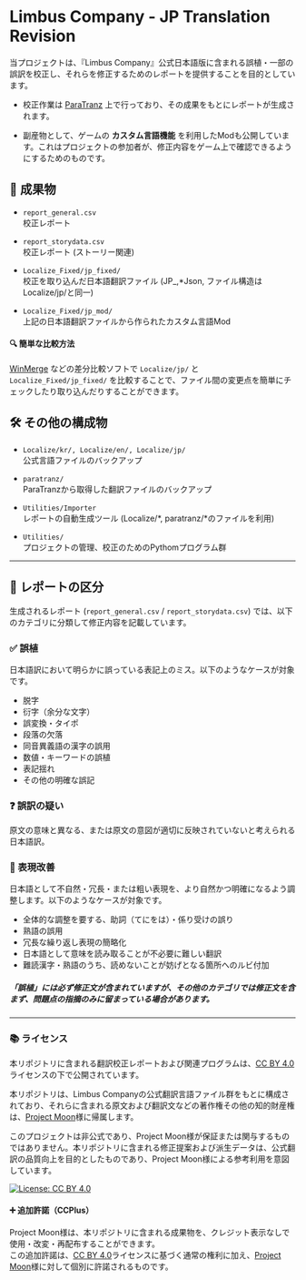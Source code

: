 # Limbus Company - JP Translation Revision

当プロジェクトは、『Limbus Company』公式日本語版に含まれる誤植・一部の誤訳を校正し、それらを修正するためのレポートを提供することを目的としています。


- 校正作業は [ParaTranz](https://paratranz.cn/projects/14860) 上で行っており、その成果をもとにレポートが生成されます。

- 副産物として、ゲームの **カスタム言語機能** を利用したModも公開しています。これはプロジェクトの参加者が、修正内容をゲーム上で確認できるようにするためのものです。

## 📄 成果物

- `report_general.csv`  
  校正レポート

- `report_storydata.csv`  
  校正レポート (ストーリー関連)

- `Localize_Fixed/jp_fixed/`  
  校正を取り込んだ日本語翻訳ファイル (JP_,*Json, ファイル構造はLocalize/jp/と同一)

- `Localize_Fixed/jp_mod/`  
  上記の日本語翻訳ファイルから作られたカスタム言語Mod

#### 🔍 簡単な比較方法

[WinMerge](https://winmerge.org/) などの差分比較ソフトで `Localize/jp/` と `Localize_Fixed/jp_fixed/` を比較することで、ファイル間の変更点を簡単にチェックしたり取り込んだりすることができます。

## 🛠 その他の構成物

- `Localize/kr/, Localize/en/, Localize/jp/`  
  公式言語ファイルのバックアップ

- `paratranz/`  
  ParaTranzから取得した翻訳ファイルのバックアップ

- `Utilities/Importer`  
  レポートの自動生成ツール (Localize/*, paratranz/*のファイルを利用)

- `Utilities/`  
  プロジェクトの管理、校正のためのPythomプログラム群

---

## 📝 レポートの区分

生成されるレポート (`report_general.csv` / `report_storydata.csv`) では、以下のカテゴリに分類して修正内容を記載しています。

### ✅ 誤植
日本語訳において明らかに誤っている表記上のミス。以下のようなケースが対象です。

- 脱字
- 衍字（余分な文字）
- 誤変換・タイポ
- 段落の欠落
- 同音異義語の漢字の誤用
- 数値・キーワードの誤植
- 表記揺れ
- その他の明確な誤記

### ❓ 誤訳の疑い
原文の意味と異なる、または原文の意図が適切に反映されていないと考えられる日本語訳。


### 💬 表現改善
日本語として不自然・冗長・または粗い表現を、より自然かつ明確になるよう調整します。以下のようなケースが対象です。

- 全体的な調整を要する、助詞（てにをは）・係り受けの誤り
- 熟語の誤用
- 冗長な繰り返し表現の簡略化
- 日本語として意味を読み取ることが不必要に難しい翻訳
- 難読漢字・熟語のうち、読めないことが妨げとなる箇所へのルビ付加
##### 「誤植」には必ず修正文が含まれていますが、その他のカテゴリでは修正文を含まず、問題点の指摘のみに留まっている場合があります。
---

### 📚 ライセンス
本リポジトリに含まれる翻訳校正レポートおよび関連プログラムは、[CC BY 4.0](https://creativecommons.org/licenses/by/4.0/)ライセンスの下で公開されています。  

本リポジトリは、Limbus Companyの公式翻訳言語ファイル群をもとに構成されており、それらに含まれる原文および翻訳文などの著作権その他の知的財産権は、[Project Moon](https://projectmoon.studio)様に帰属します。

このプロジェクトは非公式であり、Project Moon様が保証または関与するものではありません。本リポジトリに含まれる修正提案および派生データは、公式翻訳の品質向上を目的としたものであり、Project Moon様による参考利用を意図しています。

[![License: CC BY 4.0](https://img.shields.io/badge/License-CC%20BY%204.0-lightgrey.svg)](https://creativecommons.org/licenses/by/4.0/)


#### ➕ 追加許諾（CCPlus）

Project Moon様は、本リポジトリに含まれる成果物を、クレジット表示なしで使用・改変・再配布することができます。  
この追加許諾は、[CC BY 4.0](https://creativecommons.org/licenses/by/4.0/)ライセンスに基づく通常の権利に加え、[Project Moon](https://projectmoon.studio)様に対して個別に許諾されるものです。
